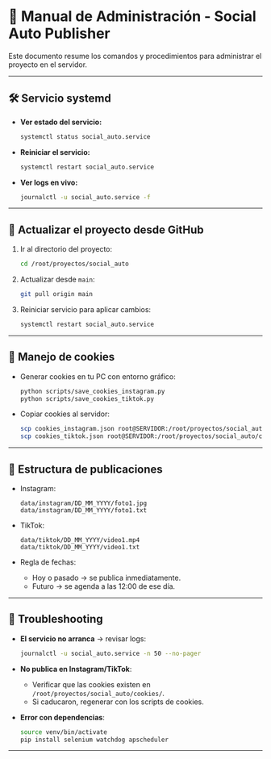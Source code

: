 # 📘 Manual de Administración - Social Auto Publisher

Este documento resume los comandos y procedimientos para administrar el proyecto en el servidor.

---

## 🛠️ Servicio systemd

- **Ver estado del servicio:**
  ```bash
  systemctl status social_auto.service
  ```

- **Reiniciar el servicio:**
  ```bash
  systemctl restart social_auto.service
  ```

- **Ver logs en vivo:**
  ```bash
  journalctl -u social_auto.service -f
  ```

---

## 🔄 Actualizar el proyecto desde GitHub

1. Ir al directorio del proyecto:
   ```bash
   cd /root/proyectos/social_auto
   ```

2. Actualizar desde `main`:
   ```bash
   git pull origin main
   ```

3. Reiniciar servicio para aplicar cambios:
   ```bash
   systemctl restart social_auto.service
   ```

---

## 🔑 Manejo de cookies

- Generar cookies en tu PC con entorno gráfico:
  ```bash
  python scripts/save_cookies_instagram.py
  python scripts/save_cookies_tiktok.py
  ```

- Copiar cookies al servidor:
  ```bash
  scp cookies_instagram.json root@SERVIDOR:/root/proyectos/social_auto/cookies/
  scp cookies_tiktok.json root@SERVIDOR:/root/proyectos/social_auto/cookies/
  ```

---

## 📂 Estructura de publicaciones

- Instagram:
  ```
  data/instagram/DD_MM_YYYY/foto1.jpg
  data/instagram/DD_MM_YYYY/foto1.txt
  ```

- TikTok:
  ```
  data/tiktok/DD_MM_YYYY/video1.mp4
  data/tiktok/DD_MM_YYYY/video1.txt
  ```

- Regla de fechas:
  - Hoy o pasado → se publica inmediatamente.
  - Futuro → se agenda a las 12:00 de ese día.

---

## 🧰 Troubleshooting

- **El servicio no arranca** → revisar logs:
  ```bash
  journalctl -u social_auto.service -n 50 --no-pager
  ```

- **No publica en Instagram/TikTok**:
  - Verificar que las cookies existen en `/root/proyectos/social_auto/cookies/`.
  - Si caducaron, regenerar con los scripts de cookies.

- **Error con dependencias**:
  ```bash
  source venv/bin/activate
  pip install selenium watchdog apscheduler
  ```

---
